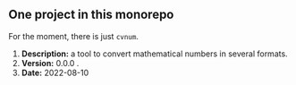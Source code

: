 One project in this monorepo
----------------------------

For the moment, there is just `cvnum`.

  1. **Description:** a tool to convert mathematical numbers in several formats.
  1. **Version:** 0.0.0 .
  1. **Date:** 2022-08-10
